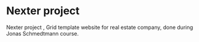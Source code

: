 # Nexter project

Nexter project , Grid template website for real estate company, done during Jonas Schmedtmann course.
